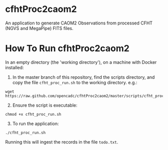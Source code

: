 # cfhtProc2caom2
An application to generate CAOM2 Observations from processed CFHT (NGVS and MegaPipe) FITS files.

# How To Run cfhtProc2caom2

In an empty directory (the 'working directory'), on a machine with Docker installed:

1. In the master branch of this repository, find the scripts directory, and copy the file `cfht_proc_run.sh` to the working directory. e.g.:

  ```
  wget https://raw.github.com/opencadc/cfhtProc2caom2/master/scripts/cfht_proc_run.sh
  ```

2. Ensure the script is executable:

```
chmod +x cfht_proc_run.sh
```

3. To run the application:

```
./cfht_proc_run.sh
```
Running this will ingest the records in the file `todo.txt`.
